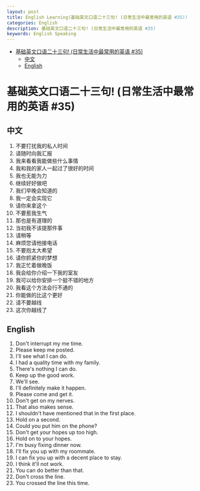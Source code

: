 ```yaml
---
layout: post
title: English Learning(基础英文口语二十三句! (日常生活中最常用的英语 #35))
categories: English
description: 基础英文口语二十三句! (日常生活中最常用的英语 #35)
keywords: English Speaking
---
```


<!-- START doctoc generated TOC please keep comment here to allow auto update -->
<!-- DON'T EDIT THIS SECTION, INSTEAD RE-RUN doctoc TO UPDATE -->


- [基础英文口语二十三句! (日常生活中最常用的英语 #35)](#%E5%9F%BA%E7%A1%80%E8%8B%B1%E6%96%87%E5%8F%A3%E8%AF%AD%E4%BA%8C%E5%8D%81%E4%B8%89%E5%8F%A5-%E6%97%A5%E5%B8%B8%E7%94%9F%E6%B4%BB%E4%B8%AD%E6%9C%80%E5%B8%B8%E7%94%A8%E7%9A%84%E8%8B%B1%E8%AF%AD-35)
  - [中文](#%E4%B8%AD%E6%96%87)
  - [English](#english)

<!-- END doctoc generated TOC please keep comment here to allow auto update -->

# 基础英文口语二十三句! (日常生活中最常用的英语 #35)

## 中文

1. 不要打扰我的私人时间
2. 请随时向我汇报
3. 我来看看我能做些什么事情
4. 我和我的家人一起过了很好的时间
5. 我也无能为力
6. 继续好好做吧
7. 我们早晚会知道的
8. 我一定会实现它
9. 请你来拿这个
10. 不要惹我生气
11. 那也是有道理的
12. 当初我不该提那件事
13. 请稍等
14. 麻烦您请他接电话
15. 不要抱太大希望
16. 请你抓紧你的梦想
17. 我正忙着做晚饭
18. 我会给你介绍一下我的室友
19. 我可以给你安排一个挺不错的地方
20. 我看这个方法会行不通的
21. 你能做的比这个更好
22. 请不要越线
23. 这次你越线了

## English

1. Don't interrupt my me time.
2. Please keep me posted.
3. I'll see what I can do.
4. I had a quality time with my family.
5. There's nothing I can do.
6. Keep up the good work.
7. We'll see.
8. I'll definitely make it happen.
9. Please come and get it.
10. Don't get on my nerves.
11. That also makes sense.
12. I shouldn't have mentioned that in the first place.
13. Hold on a second.
14. Could you put him on the phone?
15. Don't get your hopes up too high.
16. Hold on to your hopes.
17. I'm busy fixing dinner now.
18. I'll fix you up with my roommate.
19. I can fix you up with a decent place to stay.
20. I think it'll not work.
21. You can do better than that.
22. Don't cross the line.
23. You crossed the line this time.

